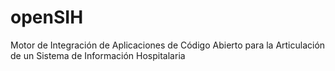 # openSIH
Motor de Integración de Aplicaciones de Código Abierto para la Articulación de un Sistema de Información Hospitalaria
